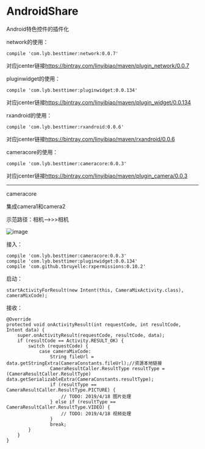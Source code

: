 # AndroidShare
Android特色控件的插件化

network的使用：

    compile 'com.lyb.besttimer:network:0.0.7'
对应jcenter链接<https://bintray.com/linyibiao/maven/plugin_network/0.0.7>

pluginwidget的使用：

    compile 'com.lyb.besttimer:pluginwidget:0.0.134'
对应jcenter链接<https://bintray.com/linyibiao/maven/plugin_widget/0.0.134>

rxandroid的使用：

    compile 'com.lyb.besttimer:rxandroid:0.0.6'
对应jcenter链接<https://bintray.com/linyibiao/maven/rxandroid/0.0.6>

cameracore的使用：

    compile 'com.lyb.besttimer:cameracore:0.0.3'
对应jcenter链接<https://bintray.com/linyibiao/maven/plugin_camera/0.0.3>

------------------------------------------------------------------------------------------------------

cameracore

集成camera1和camera2

示范路径：相机-->>>相机

![image](https://github.com/linyibiao/AndroidShare/blob/master/files/cameracore.gif)

接入：

    compile 'com.lyb.besttimer:cameracore:0.0.3'
    compile 'com.lyb.besttimer:pluginwidget:0.0.134'
    compile 'com.github.tbruyelle:rxpermissions:0.10.2'

启动：

    startActivityForResult(new Intent(this, CameraMixActivity.class), cameraMixCode);

接收：

    @Override
    protected void onActivityResult(int requestCode, int resultCode, Intent data) {
        super.onActivityResult(requestCode, resultCode, data);
        if (resultCode == Activity.RESULT_OK) {
            switch (requestCode) {
                case cameraMixCode:
                    String fileUrl = data.getStringExtra(CameraConstants.fileUrl);//资源本地链接
                    CameraResultCaller.ResultType resultType = (CameraResultCaller.ResultType) data.getSerializableExtra(CameraConstants.resultType);
                    if (resultType == CameraResultCaller.ResultType.PICTURE) {
                        // TODO: 2019/4/18 图片处理
                    } else if (resultType == CameraResultCaller.ResultType.VIDEO) {
                        // TODO: 2019/4/18 视频处理
                    }
                    break;
            }
        }
    }
